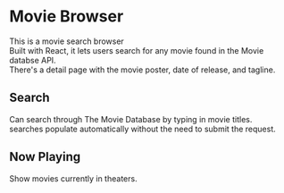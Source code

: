 # Movie Browser
This is a movie search browser<br> 
Built with React, it lets users search for any movie found in the Movie databse API.<br>
There's a detail page with the movie poster, date of release, and tagline.

## Search
Can search through The Movie Database by typing in movie titles.<br>
searches populate automatically without the need to submit the request.

## Now Playing
Show movies currently in theaters.
